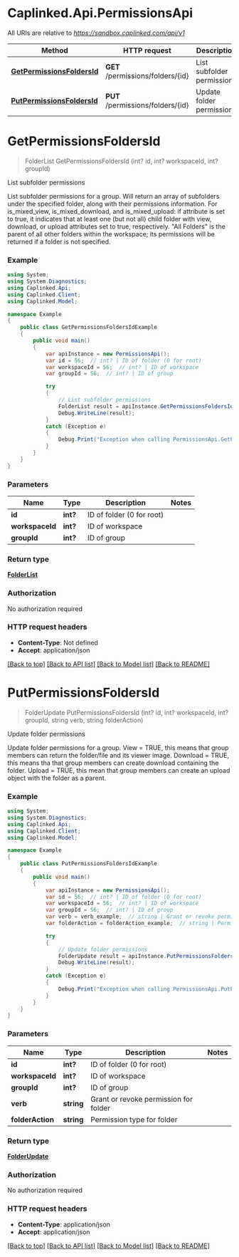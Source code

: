 # Caplinked.Api.PermissionsApi

All URIs are relative to *https://sandbox.caplinked.com/api/v1*

Method | HTTP request | Description
------------- | ------------- | -------------
[**GetPermissionsFoldersId**](PermissionsApi.md#getpermissionsfoldersid) | **GET** /permissions/folders/{id} | List subfolder permissions
[**PutPermissionsFoldersId**](PermissionsApi.md#putpermissionsfoldersid) | **PUT** /permissions/folders/{id} | Update folder permissions


<a name="getpermissionsfoldersid"></a>
# **GetPermissionsFoldersId**
> FolderList GetPermissionsFoldersId (int? id, int? workspaceId, int? groupId)

List subfolder permissions

List subfolder permissions for a group. Will return an array of subfolders under the specified folder, along with their permissions information. For is_mixed_view, is_mixed_download, and is_mixed_upload: if attribute is set to true, it indicates that at least one (but not all) child folder with view, download, or upload attributes set to true, respectively. \"All Folders\" is the parent of all other folders within the workspace; its permissions will be returned if a folder is not specified.

### Example
```csharp
using System;
using System.Diagnostics;
using Caplinked.Api;
using Caplinked.Client;
using Caplinked.Model;

namespace Example
{
    public class GetPermissionsFoldersIdExample
    {
        public void main()
        {
            var apiInstance = new PermissionsApi();
            var id = 56;  // int? | ID of folder (0 for root)
            var workspaceId = 56;  // int? | ID of workspace
            var groupId = 56;  // int? | ID of group

            try
            {
                // List subfolder permissions
                FolderList result = apiInstance.GetPermissionsFoldersId(id, workspaceId, groupId);
                Debug.WriteLine(result);
            }
            catch (Exception e)
            {
                Debug.Print("Exception when calling PermissionsApi.GetPermissionsFoldersId: " + e.Message );
            }
        }
    }
}
```

### Parameters

Name | Type | Description  | Notes
------------- | ------------- | ------------- | -------------
 **id** | **int?**| ID of folder (0 for root) | 
 **workspaceId** | **int?**| ID of workspace | 
 **groupId** | **int?**| ID of group | 

### Return type

[**FolderList**](FolderList.md)

### Authorization

No authorization required

### HTTP request headers

 - **Content-Type**: Not defined
 - **Accept**: application/json

[[Back to top]](#) [[Back to API list]](../README.md#documentation-for-api-endpoints) [[Back to Model list]](../README.md#documentation-for-models) [[Back to README]](../README.md)

<a name="putpermissionsfoldersid"></a>
# **PutPermissionsFoldersId**
> FolderUpdate PutPermissionsFoldersId (int? id, int? workspaceId, int? groupId, string verb, string folderAction)

Update folder permissions

Update folder permissions for a group. View = TRUE, this means that group members can return the folder/file and its viewer image. Download = TRUE, this means tha that group members can create download containing the folder. Upload = TRUE, this mean that group members can create an upload object with the folder as a parent.

### Example
```csharp
using System;
using System.Diagnostics;
using Caplinked.Api;
using Caplinked.Client;
using Caplinked.Model;

namespace Example
{
    public class PutPermissionsFoldersIdExample
    {
        public void main()
        {
            var apiInstance = new PermissionsApi();
            var id = 56;  // int? | ID of folder (0 for root)
            var workspaceId = 56;  // int? | ID of workspace
            var groupId = 56;  // int? | ID of group
            var verb = verb_example;  // string | Grant or revoke permission for folder
            var folderAction = folderAction_example;  // string | Permission type for folder

            try
            {
                // Update folder permissions
                FolderUpdate result = apiInstance.PutPermissionsFoldersId(id, workspaceId, groupId, verb, folderAction);
                Debug.WriteLine(result);
            }
            catch (Exception e)
            {
                Debug.Print("Exception when calling PermissionsApi.PutPermissionsFoldersId: " + e.Message );
            }
        }
    }
}
```

### Parameters

Name | Type | Description  | Notes
------------- | ------------- | ------------- | -------------
 **id** | **int?**| ID of folder (0 for root) | 
 **workspaceId** | **int?**| ID of workspace | 
 **groupId** | **int?**| ID of group | 
 **verb** | **string**| Grant or revoke permission for folder | 
 **folderAction** | **string**| Permission type for folder | 

### Return type

[**FolderUpdate**](FolderUpdate.md)

### Authorization

No authorization required

### HTTP request headers

 - **Content-Type**: application/json
 - **Accept**: application/json

[[Back to top]](#) [[Back to API list]](../README.md#documentation-for-api-endpoints) [[Back to Model list]](../README.md#documentation-for-models) [[Back to README]](../README.md)

